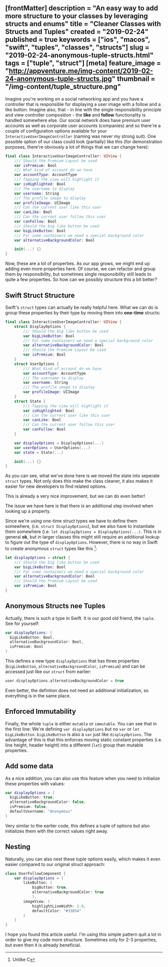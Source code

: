[frontMatter]
description = "An easy way to add more structure to your classes by leveraging structs and enums"
title = "Cleaner Classes with Structs and Tuples"
created = "2019-02-24"
published = true
keywords = ["ios", "macos", "swift", "tuples", "classes", "structs"]
slug = "2019-02-24-anonymous-tuple-structs.html"
tags = ["tuple", "struct"]
[meta]
feature_image = "http://appventure.me/img-content/2019-02-24-anonymous-tuple-structs.jpg"
thumbnail = "/img-content/tuple_structure.png"
---

Imagine you\'re working on a social networking app and you have a
controller that is responsible for displaying a user image with a follow
and a like button. Imagine also, that - in line with the single
responsibility principle and view controller composition - the
****like**** and ****follow**** functionality is handled somewhere else.
Our social network does have premium user accounts as well as corporate
user accounts (companies) and so there\'re a couple of configuration
options available for your `InteractiveUserImageController` (naming was
never my strong suit). One possible option of our class could look
(partially) like this (for demonstration purposes, there\'re obviously a
lot of things that we can change here):

``` Swift
final class InteractiveUserImageController: UIView {
    /// Should the Premium Layout be used
    var isPremium: Bool
    /// What kind of account do we have
    var accountType: AccountType
    /// Tapping the view will highlight it
    var isHighlighted: Bool
    /// The username to display
    var username: String
    /// The profile image to display
    var profileImage: UIImage
    /// Can the current user like this user
    var canLike: Bool
    /// Can the current user follow this user
    var canFollow: Bool
    /// Should the big like button be used
    var bigLikeButton: Bool
    /// For some containers we need a special background color
    var alternativeBackgroundColor: Bool

    init(...) {}
}
```

Now, these are a lot of properties. As our app grows, we might end up
adding even more properties here. Of course, we can refactor and group
them by responsibility, but sometimes single responsibility still leads
to quite a few properties. So how can we possibly structure this a bit
better?

## Swift Struct Structure

Swift\'s `struct` types can actually be really helpful here. What we can
do is group these properties by their type by moving them into
**one-time** structs:

``` Swift
final class InteractiveUserImageController: UIView {
    struct DisplayOptions {
        /// Should the big like button be used
        var bigLikeButton: Bool
        /// For some containers we need a special background color
        var alternativeBackgroundColor: Bool
        /// Should the Premium Layout be used
        var isPremium: Bool
    }
    struct UserOptions {
        /// What kind of account do we have
        var accountType: AccountType
        /// The username to display
        var username: String
        /// The profile image to display
        var profileImage: UIImage
    }
    struct State {
        /// Tapping the view will highlight it
        var isHighlighted: Bool
        /// Can the current user like this user
        var canLike: Bool
        /// Can the current user follow this user
        var canFollow: Bool
    }

    var displayOptions = DisplayOptions(...)
    var userOptions = UserOptions(...)
    var state = State(...)

    init(...) {}
}
```

As you can see, what we\'ve done here is we moved the state into
seperate `struct` types. Not only does this make the class cleaner, it
also makes it easier for new developers to find related options.

This is already a very nice improvement, but we can do even better!

The issue we have here is that there is an additional step involved when
looking up a property.

Since we\'re using one-time struct types we have to define them
somewhere, (i.e. `struct DisplayOptions`), but we also have to
instantiate them somewhere (i.e.
`let displayOptions = DisplayOptions(...)`. This is in general **ok**,
but in larger classes this might still require an additional lookup to
figure out the type of `displayOptions`. However, there is no way in
Swift to create anonymous `struct` types like this [^1]:

``` Swift
let displayOptions = struct {
    /// Should the big like button be used
    var bigLikeButton: Bool
    /// For some containers we need a special background color
    var alternativeBackgroundColor: Bool
    /// Should the Premium Layout be used
    var isPremium: Bool
}
```

## Anonymous Structs nee Tuples

Actually, there is such a type in Swift. It is our good old friend, the
`tuple`. See for yourself:

``` Swift
var displayOptions: (
  bigLikeButton: Bool,
  alternativeBackgroundColor: Bool,
  isPremium: Bool
)
```

This defines a new type `displayOptions` that has three properties
(`bigLikeButton`, `alternativeBackgroundColor`, `isPremium`) and can be
accessed just like our `struct` from earlier:

``` Swift
user.displayOptions.alternativeBackgroundColor = true
```

Even better, the defintion does not need an additional initialization,
so everything is in the same place.

## Enforced Immutability

Finally, the whole `tuple` is either `mutable` or `immutable`. You can
see that in the first line: We\'re defining `var displayOptions` but no
`var` or `let` `bigLikeButton`. `bigLikeButton` is also a `var` just
like `displayOptions`. The advantage of this is that this enforces
moving static constant properties (i.e. line height, header height) into
a different (`let`) group than mutable properties.

## Add some data

As a nice addition, you can also use this feature when you need to
initialize these properties with values:

``` Swift
var displayOptions = (
  bigLikeButton: true,
  alternativeBackgroundColor: false,
  isPremium: false,
  defaultUsername: "Anonymous"
)
```

Very similar to the earlier code, this defines a tuple of options but
also initializes them with the correct values right away.

## Nesting

Naturally, you can also nest these tuple options easily, which makes it
even easier compared to our original struct approach:

``` Swift
class UserFollowComponent {
    var displayOptions = (
        likeButton: (
            bigButton: true,
            alternativeBackgroundColor: true
            ),
        imageView: (
            highlightLineWidth: 2.0,
            defaultColor: "#33854"
        )
    )
}
```

I hope you found this article useful. I\'m using this simple pattern
quit a lot in order to give my code more structure. Sometimes only for
2-3 properties, but even then it is already beneficial.

[^1]: Unlike C
